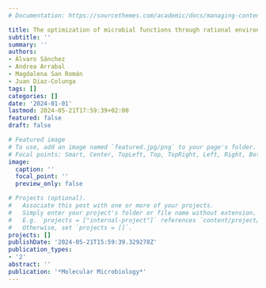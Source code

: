 ```yaml
---
# Documentation: https://sourcethemes.com/academic/docs/managing-content/

title: The optimization of microbial functions through rational environmental manipulations
subtitle: ''
summary: ''
authors:
- Álvaro Sánchez
- Andrea Arrabal
- Magdalena San Román
- Juan Dı́az-Colunga
tags: []
categories: []
date: '2024-01-01'
lastmod: 2024-05-21T17:59:39+02:00
featured: false
draft: false

# Featured image
# To use, add an image named `featured.jpg/png` to your page's folder.
# Focal points: Smart, Center, TopLeft, Top, TopRight, Left, Right, BottomLeft, Bottom, BottomRight.
image:
  caption: ''
  focal_point: ''
  preview_only: false

# Projects (optional).
#   Associate this post with one or more of your projects.
#   Simply enter your project's folder or file name without extension.
#   E.g. `projects = ["internal-project"]` references `content/project/deep-learning/index.md`.
#   Otherwise, set `projects = []`.
projects: []
publishDate: '2024-05-21T15:59:39.329278Z'
publication_types:
- '2'
abstract: ''
publication: '*Molecular Microbiology*'
---
```

